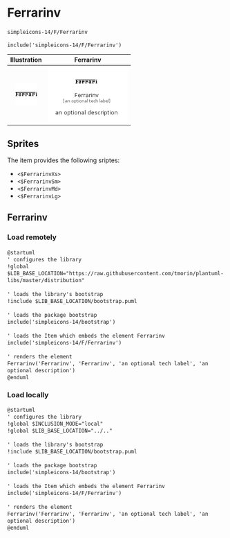 # Ferrarinv


```text
simpleicons-14/F/Ferrarinv
```

```text
include('simpleicons-14/F/Ferrarinv')
```



| Illustration | Ferrarinv |
| :---: | :---: |
| ![illustration for Illustration](../../simpleicons-14/F/Ferrarinv.png) | ![illustration for Ferrarinv](../../simpleicons-14/F/Ferrarinv.Local.png) |



## Sprites
The item provides the following sriptes:

- `<$FerrarinvXs>`
- `<$FerrarinvSm>`
- `<$FerrarinvMd>`
- `<$FerrarinvLg>`





## Ferrarinv

### Load remotely
```plantuml
@startuml
' configures the library
!global $LIB_BASE_LOCATION="https://raw.githubusercontent.com/tmorin/plantuml-libs/master/distribution"

' loads the library's bootstrap
!include $LIB_BASE_LOCATION/bootstrap.puml

' loads the package bootstrap
include('simpleicons-14/bootstrap')

' loads the Item which embeds the element Ferrarinv
include('simpleicons-14/F/Ferrarinv')

' renders the element
Ferrarinv('Ferrarinv', 'Ferrarinv', 'an optional tech label', 'an optional description')
@enduml
```

### Load locally
```plantuml
@startuml
' configures the library
!global $INCLUSION_MODE="local"
!global $LIB_BASE_LOCATION="../.."

' loads the library's bootstrap
!include $LIB_BASE_LOCATION/bootstrap.puml

' loads the package bootstrap
include('simpleicons-14/bootstrap')

' loads the Item which embeds the element Ferrarinv
include('simpleicons-14/F/Ferrarinv')

' renders the element
Ferrarinv('Ferrarinv', 'Ferrarinv', 'an optional tech label', 'an optional description')
@enduml
```

